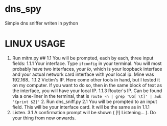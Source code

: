 # dns_spy
Simple dns sniffer writen in python

# LINUX USAGE

1. Run mitm.py ##
    1.1 You will be prompted, each by each, three input fields:
        1.1.1 Your interface. Type ```ifconfig``` in your terminal. You will most
                probably have two interfaces, your *lo*, which is your loopback interface
                and your actual network card interface with your local ip. Mine was
                192.168.<something>.<something>
        1.1.2 Victim's IP. Here come other tools in hand, but I tested it on my computer.
              If you want to do so, then in the same block of text as the interface, you
                will have your local IP.
        1.1.3 Router's IP. Can be found via a one-liner in the terminal, that is
                ```route -n | grep 'UG[ \t]' | awk '{print $2}'```
   2. Run dns_sniff.py
    2.1 You will be prompted to an input field. This will be your interface card.
        It will be the same as in 1.1.1
3. Listen.
    3.1 A confirmation prompt will be shown ( [!] Listening... ). Do your thing from
        now onwards.
